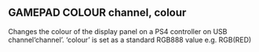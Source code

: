 ## GAMEPAD COLOUR channel, colour

Changes the colour of the display panel on a PS4 controller on USB channel‘channel’. ‘colour’ is set as a standard RGB888 value e.g. RGB(RED)